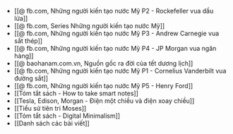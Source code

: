 - [[@ fb.com, Những người kiến tạo nước Mỹ P2 - Rockefeller vua dầu lửa]]
- [[@ fb.com, Series Những người kiến tạo nước Mỹ]]
- [[@ fb.com, Những người kiến tạo nước Mỹ P3 - Andrew Carnegie vua sắt thép]]
- [[@ fb.com, Những người kiến tạo nước Mỹ P4 - JP Morgan vua ngân hàng]]
- [[@ baohanam.com.vn, Nguồn gốc ra đời của tết dương lịch]]
- [[@ fb.com, Những người kiến tạo nước Mỹ P1 - Cornelius Vanderbilt vua đường sắt]]
- [[@ fb.com, Những người kiến tạo nước Mỹ P5 - Henry Ford]]
- [[Tóm tắt sách - How to take smart notes]]
- [[Tesla, Edison, Morgan - Điện một chiều và điện xoay chiều]]
- [[Tiểu sử tiên tri Moses]]
- [[Tóm tắt sách - Digital Minimalism]]
- [[Danh sách các bài viết]]
